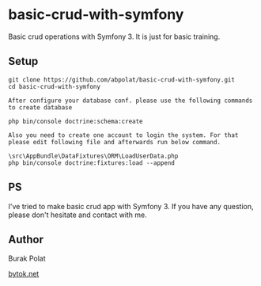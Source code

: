 # basic-crud-with-symfony
Basic crud operations with Symfony 3. It is just for basic training.

## Setup
    git clone https://github.com/abpolat/basic-crud-with-symfony.git
    cd basic-crud-with-symfony

    After configure your database conf. please use the following commands to create database

    php bin/console doctrine:schema:create

    Also you need to create one account to login the system. For that please edit following file and afterwards run below command.

    \src\AppBundle\DataFixtures\ORM\LoadUserData.php
    php bin/console doctrine:fixtures:load --append

## PS
  I've tried to make basic crud app with Symfony 3. If you have any question, please don't hesitate and contact with me.


## Author

Burak Polat

[bytok.net](http://bytok.net)